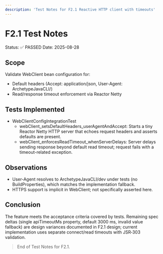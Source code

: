 ```yaml
---
description: 'Test Notes for F2.1 Reactive HTTP client with timeouts'
---
```


# F2.1 Test Notes

Status: ✅ PASSED
Date: 2025-08-28

## Scope

Validate WebClient bean configuration for:
- Default headers (Accept: application/json, User-Agent: ArchetypeJavaCLI/<version>)
- Read/response timeout enforcement via Reactor Netty

## Tests Implemented

- WebClientConfigIntegrationTest
  - webClient_setsDefaultHeaders_userAgentAndAccept: Starts a tiny Reactor Netty HTTP server that echoes request headers and asserts defaults are present.
  - webClient_enforcesReadTimeout_whenServerDelays: Server delays sending response beyond default read timeout; request fails with a timeout-related exception.

## Observations

- User-Agent resolves to ArchetypeJavaCLI/dev under tests (no BuildProperties), which matches the implementation fallback.
- HTTPS support is implicit in WebClient; not specifically asserted here.

## Conclusion

The feature meets the acceptance criteria covered by tests. Remaining spec deltas (single apiTimeoutMs property, default 3000 ms, invalid value fallback) are design variances documented in F2.1 design; current implementation uses separate connect/read timeouts with JSR‑303 validation.

> End of Test Notes for F2.1.
